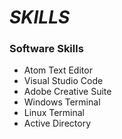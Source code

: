 # *SKILLS*

### Software Skills

 * Atom Text Editor
 * Visual Studio Code
 * Adobe Creative Suite
 * Windows Terminal
 * Linux Terminal
 * Active Directory
